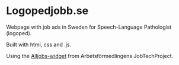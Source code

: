 # Logopedjobb.se

Webpage with job ads in Sweden for Speech-Language Pathologist (logoped).

Built with html, css and .js.

Using the <a href="https://github.com/MagnumOpuses/allJobAdsWidget/blob/master/README.md">Alljobs-widget</a> from Arbetsförmedlingens JobTechProject.
